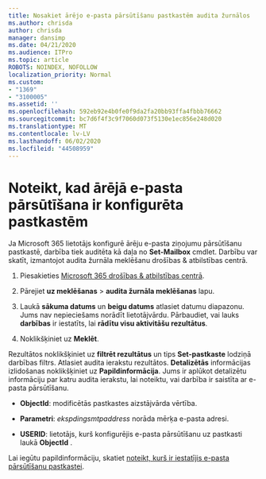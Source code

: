 ```yaml
---
title: Nosakiet ārējo e-pasta pārsūtīšanu pastkastēm audita žurnālos
ms.author: chrisda
author: chrisda
manager: dansimp
ms.date: 04/21/2020
ms.audience: ITPro
ms.topic: article
ROBOTS: NOINDEX, NOFOLLOW
localization_priority: Normal
ms.custom:
- "1369"
- "3100005"
ms.assetid: ''
ms.openlocfilehash: 592eb92e4b0fe0f9da2fa20bb93ffa4fbbb76662
ms.sourcegitcommit: bc7d6f4f3c9f7060d073f5130e1ec856e248d020
ms.translationtype: MT
ms.contentlocale: lv-LV
ms.lasthandoff: 06/02/2020
ms.locfileid: "44508959"
---
```

# <a name="identify-when-external-email-forwarding-is-configured-on-mailboxes"></a>Noteikt, kad ārējā e-pasta pārsūtīšana ir konfigurēta pastkastēm

Ja Microsoft 365 lietotājs konfigurē ārēju e-pasta ziņojumu pārsūtīšanu pastkastē, darbība tiek auditēta kā daļa no **Set-Mailbox** cmdlet. Darbību var skatīt, izmantojot audita žurnāla meklēšanu drošības & atbilstības centrā.

1. Piesakieties [Microsoft 365 drošības & atbilstības centrā](https://protection.office.com/).

2. Pārejiet **uz meklēšanas**  >  **audita žurnāla meklēšanas** lapu.

3. Laukā **sākuma datums** un **beigu datums** atlasiet datumu diapazonu. Jums nav nepieciešams norādīt lietotājvārdu. Pārbaudiet, vai lauks **darbības** ir iestatīts, lai **rādītu visu aktivitāšu rezultātus**.

4. Noklikšķiniet uz **Meklēt**.

Rezultātos noklikšķiniet uz **filtrēt rezultātus** un tips **Set-pastkaste** lodziņā darbības filtrs. Atlasiet audita ierakstu rezultātos. **Detalizētās** informācijas izlidošanas noklikšķiniet uz **Papildinformācija**. Jums ir aplūkot detalizētu informāciju par katru audita ierakstu, lai noteiktu, vai darbība ir saistīta ar e-pasta pārsūtīšanu.

- **ObjectId**: modificētās pastkastes aizstājvārda vērtība.

- **Parametri**: _ekspdingsmtpaddress_ norāda mērķa e-pasta adresi.

- **USERID**: lietotājs, kurš konfigurējis e-pasta pārsūtīšanu uz pastkasti laukā **ObjectId** .

Lai iegūtu papildinformāciju, skatiet [noteikt, kurš ir iestatījis e-pasta pārsūtīšanu pastkastei](https://docs.microsoft.com/microsoft-365/compliance/auditing-troubleshooting-scenarios#determine-who-set-up-email-forwarding-for-a-mailbox).
